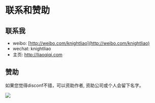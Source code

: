 联系和赞助
========

## 联系我

- weibo: [http://weibo.com/knightliao](http://weibo.com/knightliao)
- wechat: knightliao
- 主页: http://liaoqiqi.com

## 赞助

如果您觉得disconf不错，可以资助作者, 资助公司或个人会留下名字。

![](http://ww3.sinaimg.cn/bmiddle/60c9620fjw1ergyopdbxpj207i07iaag.jpg)